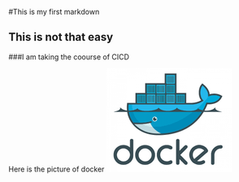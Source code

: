 #This is my first markdown

## This is not that easy
###I am taking the coourse of CICD

Here is the picture of docker
<img src="/image/docker.png">